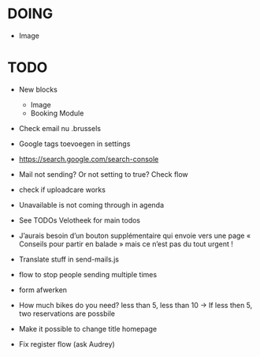 # DOING
- Image

# TODO

 
- New blocks
  - Image
  - Booking Module


- Check email nu .brussels 
- Google tags toevoegen in settings
- https://search.google.com/search-console

- Mail not sending? Or not setting to true? Check flow
- check if uploadcare works
- Unavailable is not coming through in agenda
- See TODOs Velotheek for main todos
- J’aurais besoin d’un bouton supplémentaire qui envoie vers une page « Conseils pour partir en balade » mais ce n’est pas du tout urgent !
- Translate stuff in send-mails.js
- flow to stop people sending multiple times
- form afwerken
- How much bikes do you need? less than 5, less than 10 -> If less then 5, two reservations are possbile
- Make it possible to change title homepage
- Fix register flow (ask Audrey)